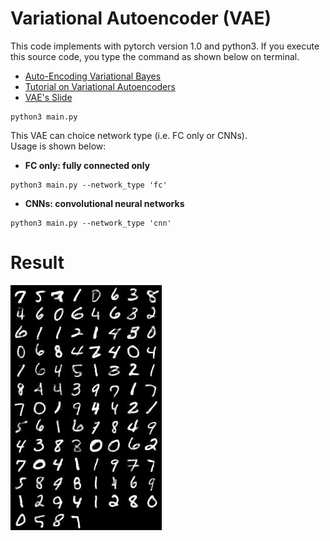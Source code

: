 # Variational Autoencoder (VAE)
This code implements with pytorch version 1.0 and python3.
If you execute this source code, you type the command as shown below on terminal.

* [Auto-Encoding Variational Bayes](https://arxiv.org/pdf/1312.6114.pdf)
* [Tutorial on Variational Autoencoders](https://arxiv.org/pdf/1606.05908.pdf)
* [VAE's Slide](./Explanation_VAE_jp.pdf)

```
python3 main.py
```
This VAE can choice network type (i.e. FC only or CNNs).<br>
Usage is shown below:<br>
* **FC only: fully connected only**
```
python3 main.py --network_type 'fc'
```

* **CNNs: convolutional neural networks**
```
python3 main.py --network_type 'cnn'
```

# Result
![VAE Result](./image/samples100.jpg)
